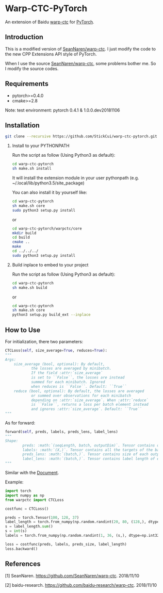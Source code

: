 # Warp-CTC-PyTorch

An extension of Baidu [warp-ctc](https://github.com/baidu-research/warp-ctc) for [PyTorch](https://github.com/pytorch/pytorch).

## Introduction

This is a modified version of [SeanNaren/warp-ctc](https://github.com/SeanNaren/warp-ctc). I just modify the code to the new CPP Extensions API style of PyTorch.

When I use the source [SeanNaren/warp-ctc](https://github.com/SeanNaren/warp-ctc), some problems bother me. So I modify the source codes.

## Requirements

- pytorch>=0.4.0
- cmake>=2.8

Note: test environment: pytorch 0.4.1 & 1.0.0.dev20181106

## Installation

```bash
git clone --recursive https://github.com/StickCui/warp-ctc-pytorch.git
```

1. Install to your PYTHONPATH

    Run the script as follow (Using Python3 as default):
    ```bash
    cd warp-ctc-pytorch
    sh make.sh install
    ```
    It will install the extension module in your user pythonpath (e.g. ~/.local/lib/python3.5/site_package)

    You can also install it by yourself like:
    ```bash
    cd warp-ctc-pytorch
    sh make.sh core
    sudo python3 setup.py install
    ```
    or
    ```bash
    cd warp-ctc-pytorch/warpctc/core
    mkdir build
    cd build
    cmake ..
    make
    cd ../../../
    sudo python3 setup.py install
    ```
2. Build inplace to embed to your project

    Run the script as follow (Using Python3 as default):
    ```bash
    cd warp-ctc-pytorch
    sh make.sh build
    ```
    or
    ```bash
    cd warp-ctc-pytorch
    sh make.sh core
    python3 setup.py build_ext --inplace
    ```

## How to Use

For initialization, there two parameters:
```Python
CTCLoss(self, size_average=True, reduces=True):
"""
Args:
    size_average (bool, optional): By default,
            the losses are averaged by minibatch.
            If the field :attr:`size_average`
            is set to ``False``, the losses are instead
            summed for each minibatch. Ignored
            when reduces is ``False``. Default: ``True``
    reduce (bool, optional): By default, the losses are averaged
            or summed over observations for each minibatch
            depending on :attr:`size_average`. When :attr:`reduce`
            is ``False``, returns a loss per batch element instead
            and ignores :attr:`size_average`. Default: ``True``
"""
```

As for forward:
```Python
forward(self, preds, labels, preds_lens, label_lens)
"""
Shape:
        preds: :math:`(seqLength, batch, outputDim)`. Tensor contains output from network
        labels: :math:`(X,)`. Tensor contains all the targets of the batch in one sequence
        preds_lens: :math:`(batch,)`. Tensor contains size of each output sequence from the network
        label_lens: :math:`(batch,)`. Tensor contains label length of each example
"""
```

Similar with the [Document](https://github.com/SeanNaren/warp-ctc#documentation).

Example:
```Python
import torch
import numpy as np
from warpctc import CTCLoss

costfunc = CTCLoss()

preds = torch.Tensor(100, 128, 37)
label_length = torch.from_numpy(np.random.randint(20, 80, (128,), dtype=np.int32))
s = label_length.sum()
s = int(s)
labels = torch.from_numpy(np.random.randint(1, 36, (s,), dtype=np.int32))

loss = costfunc(preds, labels, preds_size, label_length)
loss.backward()
```

## References

[1] SeanNaren. https://github.com/SeanNaren/warp-ctc. 2018/11/10

[2] baidu-research. https://github.com/baidu-research/warp-ctc. 2018/11/10
